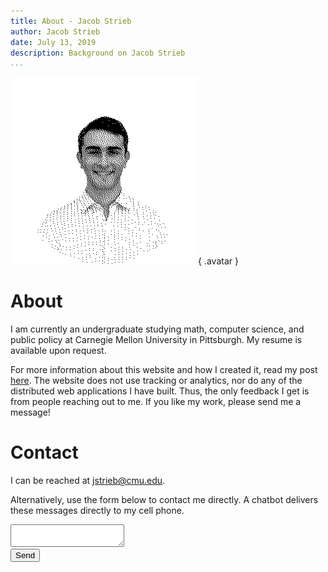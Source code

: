 ```yaml
---
title: About - Jacob Strieb
author: Jacob Strieb
date: July 13, 2019
description: Background on Jacob Strieb
...
```


![](headshot.png){ .avatar }

# About

I am currently an undergraduate studying math, computer science, and public
policy at Carnegie Mellon University in Pittsburgh. My resume is available upon
request.

For more information about this website and how I created it, read my post
[here](/projects/personal-site). The website does not use tracking or
analytics, nor do any of the distributed web applications I have built. Thus,
the only feedback I get is from people reaching out to me. If you like my work,
please send me a message!


# Contact

I can be reached at [jstrieb@cmu.edu](mailto:jstrieb@cmu.edu).

Alternatively, use the form below to contact me directly. A chatbot delivers
these messages directly to my cell phone.

<div class="contact-form">
<iframe name="hiddenFrame" width="0" height="0" border="0" style="display: none;"></iframe>
<form onsubmit="showSent(this)" action="https://api.groupme.com/v3/bots/post?bot_id=706deaf523f339bcee544e833b" method="post" target="hiddenFrame">
<textarea id="text" name="text" maxlength="999"></textarea><br />
<input id="bot_id" name="bot_id" type="hidden" value=" 	706deaf523f339bcee544e833b">
<button>Send</button>
<p class="alert"></p>
</form>
</div><br />

<script type="text/javascript">
	// Show that the message has been sent and clear the textarea
function showSent(form) {
	const alert = document.querySelector(".contact-form .alert");
	alert.innerText = "Sent!"
	alert.style.opacity = 1;
	setTimeout(() => alert.style.opacity = 0, 5000);
	setTimeout(() => document.querySelector("#text").value = "", 100);
}
</script>

